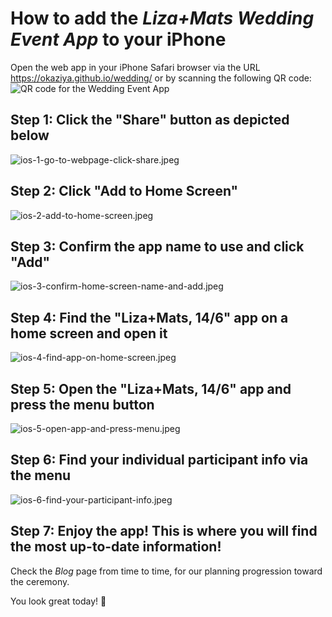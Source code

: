 
# How to add the _Liza+Mats Wedding Event App_ to your iPhone

Open the web app in your iPhone Safari browser via the URL https://okaziya.github.io/wedding/ or by scanning
the following QR code:
![QR code for the Wedding Event App](../public/gh-pages-qr.png)

## Step 1: Click the "Share" button as depicted below

![ios-1-go-to-webpage-click-share.jpeg](img/ios-1-go-to-webpage-click-share.jpeg)

## Step 2: Click "Add to Home Screen"

![ios-2-add-to-home-screen.jpeg](img/ios-2-add-to-home-screen.jpeg)

## Step 3: Confirm the app name to use and click "Add"

![ios-3-confirm-home-screen-name-and-add.jpeg](img/ios-3-confirm-home-screen-name-and-add.jpeg)

## Step 4: Find the "Liza+Mats, 14/6" app on a home screen and open it

![ios-4-find-app-on-home-screen.jpeg](img/ios-4-find-app-on-home-screen.jpeg)

## Step 5: Open the "Liza+Mats, 14/6" app and press the menu button

![ios-5-open-app-and-press-menu.jpeg](img/ios-5-open-app-and-press-menu.jpeg)

## Step 6: Find your individual participant info via the menu

![ios-6-find-your-participant-info.jpeg](img/ios-6-find-your-participant-info.jpeg)

## Step 7: Enjoy the app! This is where you will find the most up-to-date information!

Check the _Blog_ page from time to time, for our planning progression toward the ceremony.

You look great today! 🎉

